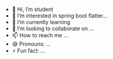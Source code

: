 - 👋 Hi, I’m student
- 👀 I’m interested in  spring boot flatter...
- 🌱 I’m currently learning 
- 💞️ I’m looking to collaborate on ...
- 📫 How to reach me ...
- 😄 Pronouns: ...
- ⚡ Fun fact: ...

<!---
t450login/t450login is a ✨ special ✨ repository because its `README.md` (this file) appears on your GitHub profile.
You can click the Preview link to take a look at your changes.
--->
